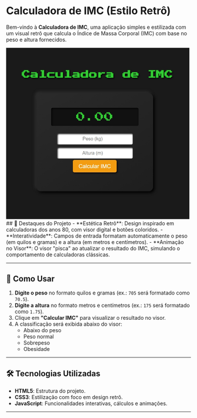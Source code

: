 # Calculadora de IMC (Estilo Retrô)

Bem-vindo à **Calculadora de IMC**, uma aplicação simples e estilizada com um visual retrô que calcula o Índice de Massa Corporal (IMC) com base no peso e altura fornecidos.

<img src="/assets/tela.jpeg" alt="Calculadora de IMC" width="500">
## 🎨 Destaques do Projeto
- **Estética Retrô**: Design inspirado em calculadoras dos anos 80, com visor digital e botões coloridos.
- **Interatividade**: Campos de entrada formatam automaticamente o peso (em quilos e gramas) e a altura (em metros e centímetros).
- **Animação no Visor**: O visor "pisca" ao atualizar o resultado do IMC, simulando o comportamento de calculadoras clássicas.

---

## 🚀 Como Usar
1. **Digite o peso** no formato quilos e gramas (ex.: `705` será formatado como `70.5`).
2. **Digite a altura** no formato metros e centímetros (ex.: `175` será formatado como `1.75`).
3. Clique em **"Calcular IMC"** para visualizar o resultado no visor.
4. A classificação será exibida abaixo do visor:
   - Abaixo do peso
   - Peso normal
   - Sobrepeso
   - Obesidade

---

## 🛠️ Tecnologias Utilizadas
- **HTML5**: Estrutura do projeto.
- **CSS3**: Estilização com foco em design retrô.
- **JavaScript**: Funcionalidades interativas, cálculos e animações.

---
